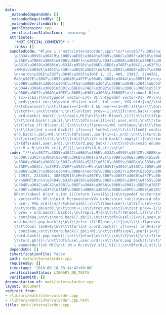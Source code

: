 ```yaml
---
data:
  _extendedDependsOn: []
  _extendedRequiredBy: []
  _extendedVerifiedWith: []
  _pathExtension: cpp
  _verificationStatusIcon: ':warning:'
  attributes:
    '*NOT_SPECIAL_COMMENTS*': ''
    links: []
  bundledCode: "#line 1 \"math/intervalorder.cpp\"\n/*\n\u9577\u3055\u304C\u6B63\u306E\
    \u533A\u9593\u304CM\u500B\u4E0E\u3048\u3089\u308C\u305F\u3068\u304D\u306B\u3001\
    \u7AEF\u70B9\u306E\u9806\u5E8F(=\u3082\u3042\u308A\u3046\u308B)\u3092\u5168\u5217\
    \u6319\u3059\u308B\n\u533A\u9593i\u306E\u5DE6\u7AEF\u304Ci,\u53F3\u7AEF\u304C\
    i+M\n\u5404VI\u304C\u540C\u3058\u5EA7\u6A19\u3092\u8868\u3057\u3066\u3044\u308B\
    \n\nords\u306E\u5927\u304D\u3055\u306F 1, 13, 409, 23917, 2244361, 308682013\n\
    M=5\u307E\u3067\u3057\u304B\u4F7F\u3048\u306A\u3044\n\nSRM710\n\n\u5404\u533A\u9593\
    \u30B0\u30E9\u30D5\u304C\u4F55\u500B\u3042\u308B\u304B\u304C\u6C42\u3081\u305F\
    \u3044\u306A\u3089\u3001\u5DE6\u7AEF\u3092\u5FD8\u308C\u3066\u53F3\u7AEF\u306E\
    \u9806\u3092\u30AD\u30FC\u306B\u6301\u3063\u3066DP\n*/\nbool B(int x,int i){return\
    \ (x>>i)&1;}\n\ntypedef vector<int> VI;\ntypedef vector<VI> VV;\n\nint M;\nvector<VV>\
    \ ords;\nint cnt;\n\nvoid dfs(int usel, int user, VV& ord){\n//\tshow(usel);\n\
    //\tshow(user);\n\tif(usel==(1<<M)-1 && user==(1<<M)-1){\n//\t\tords.pb(ord);\n\
    \t\tcnt++;\n\t\treturn;\n\t}\n\tint prev=-1;\n\tif(!ord.back().empty()) prev =\
    \ ord.back().back();\n\trep(i,M){\n\t\tif(!B(usel,i)){\n\t\t\tif(prev>=i) continue;\n\
    \t\t\tord.back().pb(i);\n\t\t\tdfs(usel|(1<<i),user,ord);\n\t\t\tord.back().pop_back();\n\
    \t\t}else if(!B(user,i)){\n\t\t\tif(prev>=i+M) continue;\n\t\t\tbool len0=0;\n\
    \t\t\tfor(int x:ord.back()) if(x==i) len0=1;\n\t\t\tif(len0) continue;\n\t\t\t\
    ord.back().pb(i+M);\n\t\t\tdfs(usel,user|(1<<i),ord);\n\t\t\tord.back().pop_back();\n\
    \t\t}else{\n\t\t\t;\n\t\t}\n\t}\n\tif(!ord.back().empty()){\n\t\tord.pb({});\n\
    \t\tdfs(usel,user,ord);\n\t\tord.pop_back();\n\t}\n}\n\nvoid enumorder(int M){\n\
    \t::M = M;\n\tVV st(1,VI());\n\tdfs(0,0,st);\n}\n"
  code: "/*\n\u9577\u3055\u304C\u6B63\u306E\u533A\u9593\u304CM\u500B\u4E0E\u3048\u3089\
    \u308C\u305F\u3068\u304D\u306B\u3001\u7AEF\u70B9\u306E\u9806\u5E8F(=\u3082\u3042\
    \u308A\u3046\u308B)\u3092\u5168\u5217\u6319\u3059\u308B\n\u533A\u9593i\u306E\u5DE6\
    \u7AEF\u304Ci,\u53F3\u7AEF\u304Ci+M\n\u5404VI\u304C\u540C\u3058\u5EA7\u6A19\u3092\
    \u8868\u3057\u3066\u3044\u308B\n\nords\u306E\u5927\u304D\u3055\u306F 1, 13, 409,\
    \ 23917, 2244361, 308682013\nM=5\u307E\u3067\u3057\u304B\u4F7F\u3048\u306A\u3044\
    \n\nSRM710\n\n\u5404\u533A\u9593\u30B0\u30E9\u30D5\u304C\u4F55\u500B\u3042\u308B\
    \u304B\u304C\u6C42\u3081\u305F\u3044\u306A\u3089\u3001\u5DE6\u7AEF\u3092\u5FD8\
    \u308C\u3066\u53F3\u7AEF\u306E\u9806\u3092\u30AD\u30FC\u306B\u6301\u3063\u3066\
    DP\n*/\nbool B(int x,int i){return (x>>i)&1;}\n\ntypedef vector<int> VI;\ntypedef\
    \ vector<VI> VV;\n\nint M;\nvector<VV> ords;\nint cnt;\n\nvoid dfs(int usel, int\
    \ user, VV& ord){\n//\tshow(usel);\n//\tshow(user);\n\tif(usel==(1<<M)-1 && user==(1<<M)-1){\n\
    //\t\tords.pb(ord);\n\t\tcnt++;\n\t\treturn;\n\t}\n\tint prev=-1;\n\tif(!ord.back().empty())\
    \ prev = ord.back().back();\n\trep(i,M){\n\t\tif(!B(usel,i)){\n\t\t\tif(prev>=i)\
    \ continue;\n\t\t\tord.back().pb(i);\n\t\t\tdfs(usel|(1<<i),user,ord);\n\t\t\t\
    ord.back().pop_back();\n\t\t}else if(!B(user,i)){\n\t\t\tif(prev>=i+M) continue;\n\
    \t\t\tbool len0=0;\n\t\t\tfor(int x:ord.back()) if(x==i) len0=1;\n\t\t\tif(len0)\
    \ continue;\n\t\t\tord.back().pb(i+M);\n\t\t\tdfs(usel,user|(1<<i),ord);\n\t\t\
    \tord.back().pop_back();\n\t\t}else{\n\t\t\t;\n\t\t}\n\t}\n\tif(!ord.back().empty()){\n\
    \t\tord.pb({});\n\t\tdfs(usel,user,ord);\n\t\tord.pop_back();\n\t}\n}\n\nvoid\
    \ enumorder(int M){\n\t::M = M;\n\tVV st(1,VI());\n\tdfs(0,0,st);\n}"
  dependsOn: []
  isVerificationFile: false
  path: math/intervalorder.cpp
  requiredBy: []
  timestamp: '2018-09-18 03:14:42+09:00'
  verificationStatus: LIBRARY_NO_TESTS
  verifiedWith: []
documentation_of: math/intervalorder.cpp
layout: document
redirect_from:
- /library/math/intervalorder.cpp
- /library/math/intervalorder.cpp.html
title: math/intervalorder.cpp
---
```


